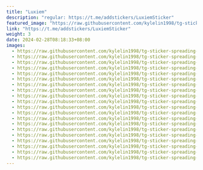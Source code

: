 ```yaml
---
title: "Luxiem"
description: "regular: https://t.me/addstickers/LuxiemSticker"
featured_image: "https://raw.githubusercontent.com/kylelin1998/tg-sticker-spreading-worldwide-images/main/img/e8762576-2090-47a6-a598-01b12b4c735b.jpg"
link: "https://t.me/addstickers/LuxiemSticker"
weight: 3
date: 2024-02-28T08:18:33+08:00
images:
  - https://raw.githubusercontent.com/kylelin1998/tg-sticker-spreading-worldwide-images/main/img/e8762576-2090-47a6-a598-01b12b4c735b.jpg
  - https://raw.githubusercontent.com/kylelin1998/tg-sticker-spreading-worldwide-images/main/img/d5b6609f-926f-48bf-aca0-a78facd2f5d5.jpg
  - https://raw.githubusercontent.com/kylelin1998/tg-sticker-spreading-worldwide-images/main/img/4cc9db8d-fd9c-4cfe-8705-9bfbf5f24f74.jpg
  - https://raw.githubusercontent.com/kylelin1998/tg-sticker-spreading-worldwide-images/main/img/b12fe102-47f0-4ff7-b7cd-4300b074c719.jpg
  - https://raw.githubusercontent.com/kylelin1998/tg-sticker-spreading-worldwide-images/main/img/58c6dca9-826c-4a8c-9085-1d232335131c.jpg
  - https://raw.githubusercontent.com/kylelin1998/tg-sticker-spreading-worldwide-images/main/img/e6408fcf-eb4f-4a1f-ad3c-e91b993776dd.jpg
  - https://raw.githubusercontent.com/kylelin1998/tg-sticker-spreading-worldwide-images/main/img/c79e1460-6009-474a-a11b-14f0c1a56238.jpg
  - https://raw.githubusercontent.com/kylelin1998/tg-sticker-spreading-worldwide-images/main/img/23e2184d-ca92-4316-9dc9-23307e3793ae.jpg
  - https://raw.githubusercontent.com/kylelin1998/tg-sticker-spreading-worldwide-images/main/img/22e4ad0c-9136-4121-8da6-8957eb192fce.jpg
  - https://raw.githubusercontent.com/kylelin1998/tg-sticker-spreading-worldwide-images/main/img/43eeed1a-dce7-44eb-8abb-400fe7067299.jpg
  - https://raw.githubusercontent.com/kylelin1998/tg-sticker-spreading-worldwide-images/main/img/ef3860a7-19bb-4352-896a-05a59fb3ac4e.jpg
  - https://raw.githubusercontent.com/kylelin1998/tg-sticker-spreading-worldwide-images/main/img/657d921f-1a90-459f-b233-4f8e25ad66df.jpg
  - https://raw.githubusercontent.com/kylelin1998/tg-sticker-spreading-worldwide-images/main/img/46126f90-0e49-4d03-83c7-08de3af82d4d.jpg
  - https://raw.githubusercontent.com/kylelin1998/tg-sticker-spreading-worldwide-images/main/img/ddcdb44e-9001-4061-a112-30987113e405.jpg
  - https://raw.githubusercontent.com/kylelin1998/tg-sticker-spreading-worldwide-images/main/img/cc0522b9-7cf5-4b32-a2c0-329cc963668e.jpg
  - https://raw.githubusercontent.com/kylelin1998/tg-sticker-spreading-worldwide-images/main/img/c9baf485-5cb2-4590-9344-8f87ec09451d.jpg
  - https://raw.githubusercontent.com/kylelin1998/tg-sticker-spreading-worldwide-images/main/img/0748881a-5d14-4074-9369-203bb1fee57a.jpg
  - https://raw.githubusercontent.com/kylelin1998/tg-sticker-spreading-worldwide-images/main/img/43c2a847-e3c3-4eaf-a9a7-ec7a0b6d31e8.jpg
  - https://raw.githubusercontent.com/kylelin1998/tg-sticker-spreading-worldwide-images/main/img/c123e5d7-61e7-476b-9153-dc355b45b6dd.jpg
  - https://raw.githubusercontent.com/kylelin1998/tg-sticker-spreading-worldwide-images/main/img/23ccb33d-8416-42c9-9c64-d424fe94eaef.jpg
---
```

